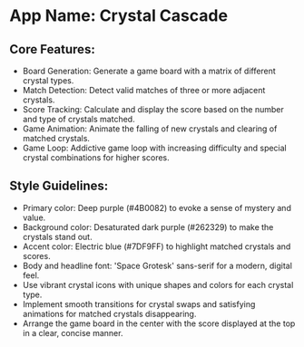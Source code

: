 # **App Name**: Crystal Cascade

## Core Features:

- Board Generation: Generate a game board with a matrix of different crystal types.
- Match Detection: Detect valid matches of three or more adjacent crystals.
- Score Tracking: Calculate and display the score based on the number and type of crystals matched.
- Game Animation: Animate the falling of new crystals and clearing of matched crystals.
- Game Loop: Addictive game loop with increasing difficulty and special crystal combinations for higher scores.

## Style Guidelines:

- Primary color: Deep purple (#4B0082) to evoke a sense of mystery and value.
- Background color: Desaturated dark purple (#262329) to make the crystals stand out.
- Accent color: Electric blue (#7DF9FF) to highlight matched crystals and scores.
- Body and headline font: 'Space Grotesk' sans-serif for a modern, digital feel.
- Use vibrant crystal icons with unique shapes and colors for each crystal type.
- Implement smooth transitions for crystal swaps and satisfying animations for matched crystals disappearing.
- Arrange the game board in the center with the score displayed at the top in a clear, concise manner.